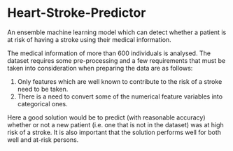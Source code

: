 # Heart-Stroke-Predictor

An ensemble machine learning model which can detect whether a patient is at risk of having a stroke using their medical information.

The medical information of more than 600 individuals is analysed. The dataset requires some pre-processing and a few requirements that must be taken into consideration when preparing the data are as follows:

1) Only features which are well known to contribute to the risk of a stroke need to be taken.
2) There is a need to convert some of the numerical feature variables into categorical ones.

Here a good solution would be to predict (with reasonable accuracy) whether or not a new patient (i.e. one that is not in the dataset) was at high risk of a stroke. It is also important that the solution performs well for both well and at-risk persons.
